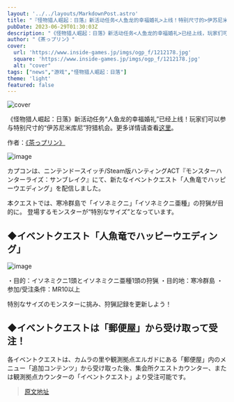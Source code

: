 ```yaml
---
layout: '../../layouts/MarkdownPost.astro'
title: "『怪物猎人崛起：日落』新活动任务<人鱼龙的幸福婚礼>上线！特别尺寸的>伊苏尼米库尼>狩猎机会"
pubDate: 2023-06-29T01:30:03Z
description: "《怪物猎人崛起：日落》新活动任务<人鱼龙的幸福婚礼>已经上线，玩家们可以参与特别尺寸的<伊苏尼米库尼>狩猎机会。"
author: "《茶っプリン》"
cover:
  url: 'https://www.inside-games.jp/imgs/ogp_f/1212178.jpg'
  square: 'https://www.inside-games.jp/imgs/ogp_f/1212178.jpg'
  alt: "cover"
tags: ["news","游戏","怪物猎人崛起：日落"]
theme: 'light'
featured: false
---
```


![cover](https://www.inside-games.jp/imgs/ogp_f/1212178.jpg)

《怪物猎人崛起：日落》新活动任务“人鱼龙的幸福婚礼”已经上线！玩家们可以参与特别尺寸的“伊苏尼米库尼”狩猎机会。更多详情请查看[这里](https://www.inside-games.jp/article/2023/06/29/146880.html)。

作者：[《茶っプリン》](/author/10181/recent/%E8%8C%B6%E3%81%A3%E3%83%97%E3%83%AA%E3%83%B3)

![image](https://www.inside-games.jp/imgs/zoom/1212177.jpg)

カプコンは、ニンテンドースイッチ/Steam版ハンティングACT『モンスターハンターライズ：サンブレイク』にて、新たなイベントクエスト「人魚竜でハッピーウエディング」を配信しました。

本クエストでは、寒冷群島で「イソネミクニ」「イソネミクニ亜種」の狩猟が目的に。 登場するモンスターが“特別なサイズ”となっています。

## ◆イベントクエスト「人魚竜でハッピーウエディング」

![image](https://www.inside-games.jp/imgs/zoom/1212176.jpg)

・目的：イソネミクニ1頭とイソネミクニ亜種1頭の狩猟
・目的地：寒冷群島
・参加/受注条件：MR10以上

特別なサイズのモンスターに挑み、狩猟記録を更新しよう！

## ◆イベントクエストは「郵便屋」から受け取って受注！

各イベントクエストは、カムラの里や観測拠点エルガドにある「郵便屋」内のメニュー「追加コンテンツ」から受け取った後、集会所クエストカウンター、または観測拠点カウンターの「イベントクエスト」より受注可能です。

>[原文地址](https://www.inside-games.jp/article/2023/06/29/146880.html)  